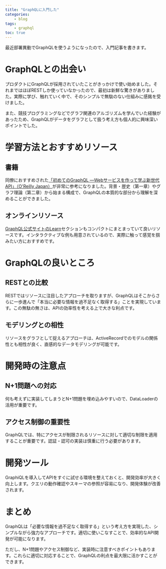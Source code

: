 ```yaml
---
title: "GraphQLに入門した"
categories:
    - blog
tags:
    - graphql
toc: true
---
```


最近部署異動でGraphQLを使うようになったので、入門記事を書きます。

# GraphQLとの出会い

プロダクトにGraphQLが採用されていたことがきっかけで使い始めました。それまではほぼRESTしか使っていなかったので、最初は新鮮な驚きがありました。実際に学び、触れていく中で、そのシンプルで無駄のない仕組みに感銘を受けました。

また、競技プログラミングなどでグラフ関連のアルゴリズムを学んでいた経験があったため、GraphQLがデータをグラフとして扱う考え方も個人的に興味深いポイントでした。

# 学習方法とおすすめリソース

## 書籍

同僚におすすめされた[「初めてのGraphQL ―Webサービスを作って学ぶ新世代API」（O'Reilly Japan）](https://www.oreilly.co.jp/books/9784873118932/)が非常に参考になりました。背景・歴史（第一章）やグラフ理論（第二章）から始まる構成で、GraphQLの本質的な部分から理解を深めることができました。

## オンラインリソース

[GraphQL公式サイトのLearn](https://graphql.org/learn/)セクションもコンパクトにまとまっていて良いリソースです。インタラクティブな例も用意されているので、実際に触って感覚を掴みたい方におすすめです。

# GraphQLの良いところ

## RESTとの比較

RESTではリソースに注目したアプローチを取りますが、GraphQLはそこからさらに一歩進んで「本当に必要な情報を過不足なく取得する」ことを実現しています。この無駄の無さは、APIの効率性を考える上で大きな利点です。

## モデリングとの相性

リソースをグラフとして捉えるアプローチは、ActiveRecordでのモデルの関係性とも相性が良く、直感的なデータモデリングが可能です。

# 開発時の注意点

## N+1問題への対応

何も考えずに実装してしまうとN+1問題を埋め込みやすいので、DataLoaderの活用が重要です。

## アクセス制御の重要性

GraphQLでは、特にアクセスが制限されるリソースに対して適切な制限を適用することが重要です。認証・認可の実装は慎重に行う必要があります。

# 開発ツール

GraphiQLを導入してAPIをすぐに試せる環境を整えておくと、開発効率が大きく向上します。クエリの動作確認やスキーマの参照が容易になり、開発体験が改善されます。

# まとめ

GraphQLは「必要な情報を過不足なく取得する」という考え方を実現した、シンプルながら強力なアプローチです。適切に使いこなすことで、効率的なAPI開発が可能になります。

ただし、N+1問題やアクセス制御など、実装時に注意すべきポイントもあります。これらに適切に対応することで、GraphQLの利点を最大限に活かすことができます。